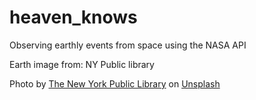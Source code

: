 # heaven_knows
Observing earthly events from space using the NASA API

Earth image from:  NY Public library

<span>Photo by <a href="https://unsplash.com/@nypl?utm_source=unsplash&amp;utm_medium=referral&amp;utm_content=creditCopyText">The New York Public Library</a> on <a href="https://unsplash.com/s/photos/earth?utm_source=unsplash&amp;utm_medium=referral&amp;utm_content=creditCopyText">Unsplash</a></span>